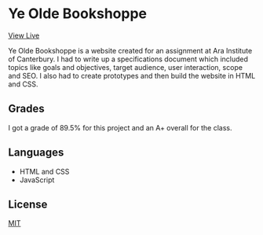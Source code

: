 # Ye Olde Bookshoppe
[View Live](https://yeoldebookshoppe.flynnp4yne.com/)

Ye Olde Bookshoppe is a website created for an assignment at Ara Institute of Canterbury. I had to write up a specifications document which included topics like goals and objectives, target audience, user interaction, scope and SEO. I also had to create prototypes and then build the website in HTML and CSS.

## Grades
I got a grade of 89.5% for this project and an A+ overall for the class.

## Languages
+ HTML and CSS
+ JavaScript

## License

[MIT](https://choosealicense.com/licenses/mit/)